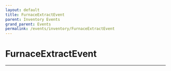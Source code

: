 ```yaml
---
layout: default
title: FurnaceExtractEvent
parent: Inventory Events
grand_parent: Events
permalink: /events/inventory/FurnaceExtractEvent
---
```


# FurnaceExtractEvent

---
